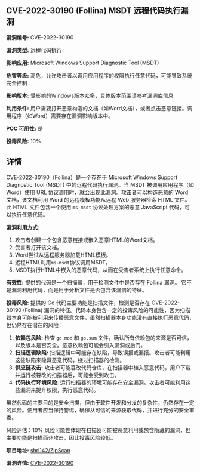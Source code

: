 ## CVE-2022-30190 (Follina) MSDT 远程代码执行漏洞

**漏洞编号:** CVE-2022-30190

**漏洞类型:** 远程代码执行

**影响应用:** Microsoft Windows Support Diagnostic Tool (MSDT)

**危害等级:** 高危，允许攻击者以调用应用程序的权限执行任意代码，可能导致系统完全控制

**影响版本:** 受影响的Windows版本众多，具体版本范围请参考漏洞库信息

**利用条件:** 用户需要打开恶意构造的文档（如Word文档），或者点击恶意链接。调用程序（如Word）需要存在漏洞影响版本中。

**POC 可用性:** 是

**投毒风险:** 10%

## 详情

CVE-2022-30190（Follina）是一个存在于 Microsoft Windows Support Diagnostic Tool (MSDT) 中的远程代码执行漏洞。当 MSDT 被调用应用程序（如 Word）使用 URL 协议调用时，就会出现此漏洞。攻击者可以构造恶意的 Word 文档，该文档利用 Word 的远程模板功能从远程 Web 服务器检索 HTML 文件。此 HTML 文件包含一个使用 `ms-msdt` 协议处理方案的恶意 JavaScript 代码，可以执行任意代码。

**漏洞利用方式:**
1.  攻击者创建一个包含恶意链接或嵌入恶意HTML的Word文档。
2.  受害者打开该文档。
3.  Word尝试从远程服务器加载HTML模板。
4.  远程HTML利用`ms-msdt`协议调用MSDT。
5.  MSDT执行HTML中嵌入的恶意代码，从而在受害者系统上执行任意命令。

**有效性:**
提供的代码是一个扫描器，用于检测文件中是否存在 Follina 漏洞。 它不是漏洞利用代码，而是用于分析文件是否包含该漏洞的特征。

**投毒风险:**
提供的 Go 代码主要功能是扫描文件，检测是否存在 CVE-2022-30190 (Follina) 漏洞的特征。代码本身包含一定的投毒风险的可能性，因为扫描器本身可能被利用来传播恶意文件，虽然扫描器本身功能没有直接执行恶意代码，但仍然存在潜在的风险：

1.  **依赖包风险:** 检查 `go.mod` 和 `go.sum` 文件，确认所有依赖包的来源是否可信，以及版本是否安全。恶意依赖包可能会引入漏洞或后门。
2.  **扫描逻辑缺陷:** 扫描逻辑中可能存在缺陷，导致误报或漏报。攻击者可能利用这些缺陷来隐藏恶意代码，绕过扫描器的检测。
3.  **供应链攻击:** 攻击者可能篡改代码仓库，在扫描器中植入恶意代码。用户下载并运行被篡改的扫描器后，可能会受到攻击。
4.  **代码执行环境风险:** 运行扫描器的环境可能存在安全漏洞。攻击者可能利用这些漏洞来提升权限，执行恶意代码。

虽然代码的主要目的是安全扫描，但由于软件开发和分发的复杂性，仍然存在一定的风险。使用者应当保持警惕，确保从可信的来源获取代码，并进行充分的安全审查。

风险评估：10% 风险可能性体现在扫描器可能被恶意利用或包含隐藏的漏洞，但主要功能是扫描而非攻击，因此投毒风险较低。

**项目地址:** [shri142/ZipScan](https://github.com/shri142/ZipScan)

**漏洞详情:** [CVE-2022-30190](https://nvd.nist.gov/vuln/detail/CVE-2022-30190)